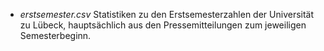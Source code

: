 - *erstsemester.csv* Statistiken zu den Erstsemesterzahlen der Universität zu Lübeck, hauptsächlich aus den Pressemitteilungen zum jeweiligen Semesterbeginn.
